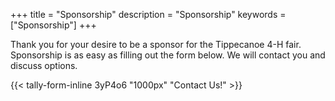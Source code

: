 +++
title = "Sponsorship"
description = "Sponsorship"
keywords = ["Sponsorship"]
+++

Thank you for your desire to be a sponsor for the Tippecanoe 4-H fair. Sponsorship is as easy as filling out the form below. We will contact you and discuss options. 

{{< tally-form-inline 3yP4o6 "1000px" "Contact Us!" >}}